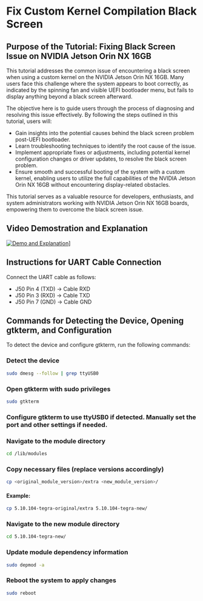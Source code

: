 # Fix Custom Kernel Compilation Black Screen

## Purpose of the Tutorial: Fixing Black Screen Issue on NVIDIA Jetson Orin NX 16GB

This tutorial addresses the common issue of encountering a black screen when using a custom kernel on the NVIDIA Jetson Orin NX 16GB. Many users face this challenge where the system appears to boot correctly, as indicated by the spinning fan and visible UEFI bootloader menu, but fails to display anything beyond a black screen afterward.

The objective here is to guide users through the process of diagnosing and resolving this issue effectively. By following the steps outlined in this tutorial, users will:

- Gain insights into the potential causes behind the black screen problem post-UEFI bootloader.
- Learn troubleshooting techniques to identify the root cause of the issue.
- Implement appropriate fixes or adjustments, including potential kernel configuration changes or driver updates, to resolve the black screen problem.
- Ensure smooth and successful booting of the system with a custom kernel, enabling users to utilize the full capabilities of the NVIDIA Jetson Orin NX 16GB without encountering display-related obstacles.

This tutorial serves as a valuable resource for developers, enthusiasts, and system administrators working with NVIDIA Jetson Orin NX 16GB boards, empowering them to overcome the black screen issue.

## Video Demostration and Explanation
[![Demo and Explanation](http://img.youtube.com/vi/QZCLWzL3CG8/0.jpg)](http://www.youtube.com/watch?v=QZCLWzL3CG8)]

## Instructions for UART Cable Connection

Connect the UART cable as follows:

- J50 Pin 4 (TXD) -> Cable RXD
- J50 Pin 3 (RXD) -> Cable TXD
- J50 Pin 7 (GND) -> Cable GND

## Commands for Detecting the Device, Opening gtkterm, and Configuration

To detect the device and configure gtkterm, run the following commands:


### Detect the device
```bash
sudo dmesg --follow | grep ttyUSB0
```

### Open gtkterm with sudo privileges
```bash
sudo gtkterm
```

### Configure gtkterm to use ttyUSB0 if detected. Manually set the port and other settings if needed.

### Navigate to the module directory
```bash
cd /lib/modules
```

### Copy necessary files (replace versions accordingly)
```bash
cp <original_module_version>/extra <new_module_version>/
```

#### Example:
```bash
cp 5.10.104-tegra-original/extra 5.10.104-tegra-new/
```

### Navigate to the new module directory
```bash
cd 5.10.104-tegra-new/
```

### Update module dependency information
```bash
sudo depmod -a
```

### Reboot the system to apply changes
```bash
sudo reboot
```
